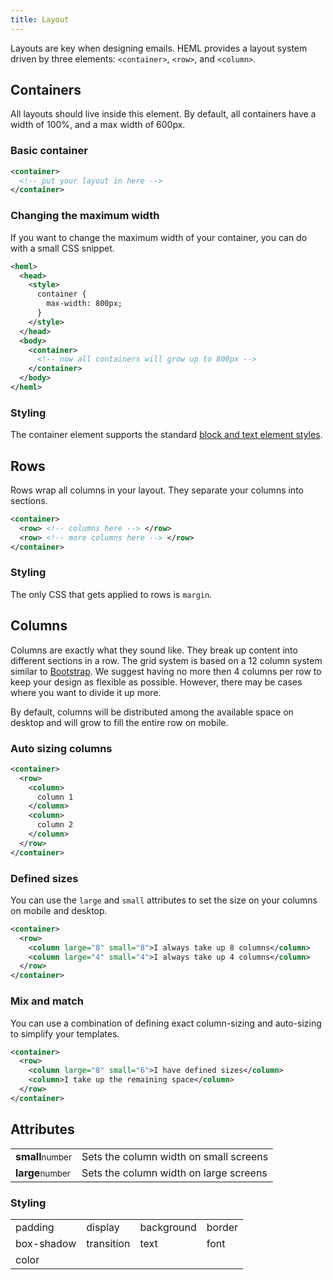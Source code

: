 ```yaml
---
title: Layout
---
```


Layouts are key when designing emails. HEML provides a layout system driven by three elements: `<container>`, `<row>`, and `<column>`.

## Containers

All layouts should live inside this element. By default, all containers have a width of 100%, and a max width of 600px.

### Basic container
```xml
<container>
  <!-- put your layout in here -->
</container>
```

### Changing the maximum width

If you want to change the maximum width of your container, you can do with a small CSS snippet.

```xml
<heml>
  <head>
    <style>
      container {
        max-width: 800px;
      }
    </style>
  </head>
  <body>
    <container>
      <!-- now all containers will grow up to 800px -->
    </container>
  </body>
</heml>
```

### Styling

The container element supports the standard [block and text element styles](/docs/styling/using-css#block-elements).


## Rows

Rows wrap all columns in your layout. They separate your columns into sections.

```xml
<container>
  <row> <!-- columns here --> </row>
  <row> <!-- more columns here --> </row>
</container>
```

### Styling

The only CSS that gets applied to rows is `margin`.

## Columns

Columns are exactly what they sound like. They break up content into different sections in a row. The grid system is based on a 12 column system similar to [Bootstrap](https://getbootstrap.com/). We suggest having no more then 4 columns per row to keep your design as flexible as possible. However, there may be cases where you want to divide it up more.

By default, columns will be distributed among the available space on desktop and will grow to fill the entire row on mobile.

### Auto sizing columns

```xml
<container>
  <row>
    <column>
      column 1
    </column>
    <column>
      column 2
    </column>
  </row>
</container>
```


### Defined sizes

You can use the `large` and `small` attributes to set the size on your columns on mobile and desktop.

```xml
<container>
  <row>
    <column large="8" small="8">I always take up 8 columns</column>
    <column large="4" small="4">I always take up 4 columns</column>
  </row>
</container>
```


### Mix and match

You can use a combination of defining exact column-sizing and auto-sizing to simplify your templates.

```xml
<container>
  <row>
    <column large="8" small="6">I have defined sizes</column>
    <column>I take up the remaining space</column>
  </row>
</container>
```

## Attributes

<div class="attributes-table">

| | |
| --- | --- |
| **small**<small>number</small> | Sets the column width on small screens |
| **large**<small>number</small> | Sets the column width on large screens |

</div>


### Styling

<div class="fixed-table bordered-table">

| | | | |
| --- | --- | --- | --- |
| padding | display | background | border |
| box-shadow | transition | text | font |
| color | | | |

</div>
